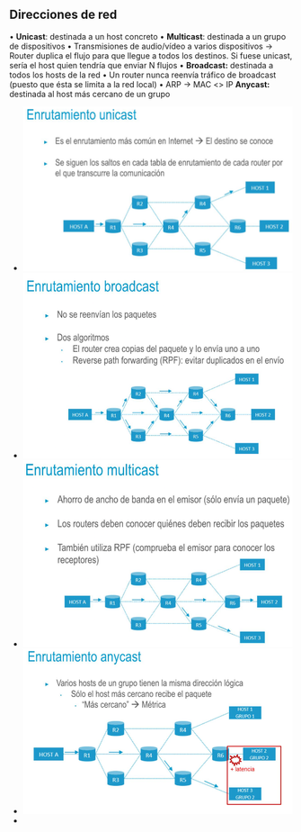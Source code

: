 ## Direcciones de red
• **Unicast**: destinada a un host concreto
• **Multicast**: destinada a un grupo de dispositivos
     • Transmisiones de audio/vídeo a varios dispositivos → Router
        duplica el flujo para que llegue a todos los destinos. Si fuese
        unicast, sería el host quien tendría que enviar N flujos
• **Broadcast:** destinada a todos los hosts de la red
• Un router nunca reenvía tráfico de broadcast (puesto que ésta se
limita a la red local)
• ARP → MAC <> IP
**Anycast:** destinada al host más cercano de un grupo
- ![image.png](../assets/image_1721172221452_0.png)
- ![image.png](../assets/image_1721172324398_0.png)
- ![image.png](../assets/image_1721172378117_0.png)
- ![image.png](../assets/image_1721172438215_0.png)
-